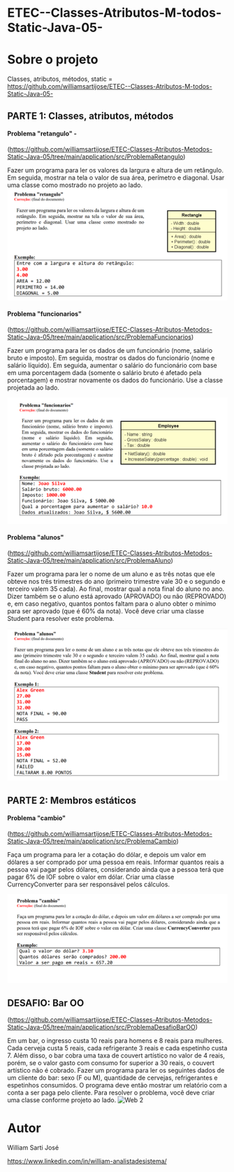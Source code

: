 # ETEC--Classes-Atributos-M-todos-Static-Java-05-


# Sobre o projeto



Classes, atributos, métodos, static  = https://github.com/williamsartijose/ETEC--Classes-Atributos-M-todos-Static-Java-05-


## PARTE 1: Classes, atributos, métodos
#### Problema "retangulo" -  
(https://github.com/williamsartijose/ETEC-Classes-Atributos-Metodos-Static-Java-05/tree/main/application/src/ProblemaRetangulo)

Fazer um programa para ler os valores da largura e altura de um
retângulo. Em seguida, mostrar na tela o valor de sua área,
perímetro e diagonal. Usar uma classe como mostrado no
projeto ao lado. 
![Web 2](https://github.com/williamsartijose/ETEC--Classes-Atributos-M-todos-Static-Java-05-/blob/main/1.PNG)

#### Problema "funcionarios"
(https://github.com/williamsartijose/ETEC-Classes-Atributos-Metodos-Static-Java-05/tree/main/application/src/ProblemaFuncionarios)

Fazer um programa para ler os dados de um
funcionário (nome, salário bruto e imposto).
Em seguida, mostrar os dados do funcionário
(nome e salário líquido). Em seguida,
aumentar o salário do funcionário com base
em uma porcentagem dada (somente o salário
bruto é afetado pela porcentagem) e mostrar
novamente os dados do funcionário. Use a
classe projetada ao lado.

![Web 1](https://github.com/williamsartijose/ETEC--Classes-Atributos-M-todos-Static-Java-05-/blob/main/2.PNG)

#### Problema "alunos"
(https://github.com/williamsartijose/ETEC-Classes-Atributos-Metodos-Static-Java-05/tree/main/application/src/ProblemaAluno)

Fazer um programa para ler o nome de um aluno e as três notas que ele obteve nos três trimestres do
ano (primeiro trimestre vale 30 e o segundo e terceiro valem 35 cada). Ao final, mostrar qual a nota
final do aluno no ano. Dizer também se o aluno está aprovado (APROVADO) ou não (REPROVADO)
e, em caso negativo, quantos pontos faltam para o aluno obter o mínimo para ser aprovado (que é 60%
da nota). Você deve criar uma classe Student para resolver este problema. 

![Web 1](https://github.com/williamsartijose/ETEC--Classes-Atributos-M-todos-Static-Java-05-/blob/main/3.PNG)


## PARTE 2: Membros estáticos 

#### Problema "cambio"
(https://github.com/williamsartijose/ETEC-Classes-Atributos-Metodos-Static-Java-05/tree/main/application/src/ProblemaCambio)

Faça um programa para ler a cotação do dólar, e depois um valor em dólares a ser comprado por uma
pessoa em reais. Informar quantos reais a pessoa vai pagar pelos dólares, considerando ainda que a
pessoa terá que pagar 6% de IOF sobre o valor em dólar. Criar uma classe CurrencyConverter para
ser responsável pelos cálculos. 

![Web 1](https://github.com/williamsartijose/ETEC--Classes-Atributos-M-todos-Static-Java-05-/blob/main/11.PNG)

## DESAFIO: Bar OO
(https://github.com/williamsartijose/ETEC-Classes-Atributos-Metodos-Static-Java-05/tree/main/application/src/ProblemaDesafioBarOO)

Em um bar, o ingresso custa 10 reais para homens e 8 reais para mulheres. 
Cada cerveja custa 5 reais, cada refrigerante 3 reais e cada espetinho custa 
7. Além disso, o bar cobra uma taxa de couvert artístico no valor de 4 reais, 
porém, se o valor gasto com consumo for superior a 30 reais, o couvert 
artístico não é cobrado. Fazer um programa para ler os seguintes dados de 
um cliente do bar: sexo (F ou M), quantidade de cervejas, refrigerantes e 
espetinhos consumidos. O programa deve então mostrar um relatório com 
a conta a ser paga pelo cliente. 
Para resolver o problema, você deve criar uma classe conforme projeto ao 
lado.
![Web 2](https://github.com/williamsartijose/Desafio-BAR-em-JAVA-ECLIPSE-POO/blob/main/1.png)

# Autor

William Sarti José

https://www.linkedin.com/in/william-analistadesistema/
